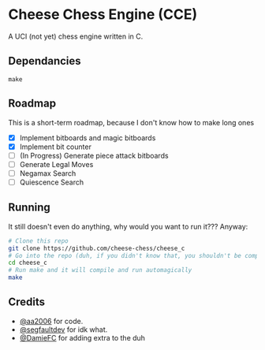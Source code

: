 # Cheese Chess Engine (CCE)

A UCI (not yet) chess engine written in C.

## Dependancies
```
make
```

## Roadmap
This is a short-term roadmap, because I don't know how to make long ones

- [x] Implement bitboards and magic bitboards
- [x] Implement bit counter
- [ ] (In Progress) Generate piece attack bitboards
- [ ] Generate Legal Moves
- [ ] Negamax Search
- [ ] Quiescence Search

## Running
It still doesn't even do anything, why would you want to run it??? Anyway:
```bash
# Clone this repo
git clone https://github.com/cheese-chess/cheese_c
# Go into the repo (duh, if you didn't know that, you shouldn't be compiling software)
cd cheese_c
# Run make and it will compile and run automagically
make
```

## Credits
- [@aa2006](https://github.com/aa2006) for code.
- [@segfaultdev](https://github.com/segfaultdev) for idk what.
- [@DamieFC](https://github.com/DamieFC) for adding extra to the duh
